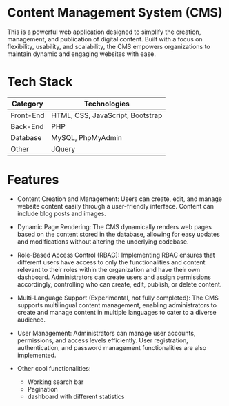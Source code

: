 # Content Management System (CMS)
This is a powerful web application designed to simplify the creation, management, and publication of digital content. Built with a focus on flexibility, usability, and scalability, the CMS empowers organizations to maintain dynamic and engaging websites with ease.

# Tech Stack

| Category | Technologies                      |
|----------|-----------------------------------|
| Front-End | HTML, CSS, JavaScript, Bootstrap |
| Back-End | PHP |
| Database | MySQL, PhpMyAdmin|
| Other | JQuery |

# Features

* Content Creation and Management: Users can create, edit, and manage website content easily through a user-friendly interface. Content can include blog posts and images.

* Dynamic Page Rendering: The CMS dynamically renders web pages based on the content stored in the database, allowing for easy updates and modifications without altering the underlying codebase.

* Role-Based Access Control (RBAC): Implementing RBAC ensures that different users have access to only the functionalities and content relevant to their roles within the organization and have their own dashboard. Administrators can create users and assign permissions accordingly, controlling who can create, edit, publish, or delete content.

* Multi-Language Support (Experimental, not fully completed): The CMS supports multilingual content management, enabling administrators to create and manage content in multiple languages to cater to a diverse audience.

* User Management: Administrators can manage user accounts, permissions, and access levels efficiently. User registration, authentication, and password management functionalities are also implemented.

* Other cool functionalities:
  - Working search bar
  - Pagination
  - dashboard with different statistics



